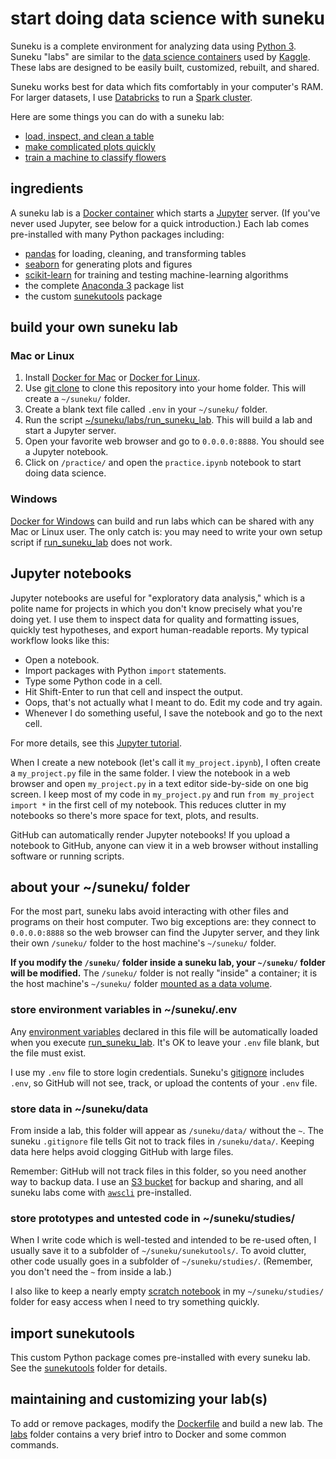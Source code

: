 # start doing data science with suneku

Suneku is a complete environment for analyzing data using [Python 3](https://www.python.org/).  
Suneku "labs" are similar to the [data science containers](http://blog.kaggle.com/2016/02/05/how-to-get-started-with-data-science-in-containers/) used by [Kaggle](https://www.kaggle.com/).  
These labs are designed to be easily built, customized, rebuilt, and shared.

Suneku works best for data which fits comfortably in your computer's RAM.  
For larger datasets, I use [Databricks](https://databricks.com/) to run a [Spark cluster](http://spark.apache.org/).

Here are some things you can do with a suneku lab:
* [load, inspect, and clean a table](https://github.com/samkennerly/suneku/blob/master/practice/practice.ipynb)
* [make complicated plots quickly](https://github.com/samkennerly/suneku/blob/master/sunekutools/viz/viz.ipynb)
* [train a machine to classify flowers](https://github.com/samkennerly/suneku/blob/master/sunekutools/ml/logistic_classifier.ipynb)



## ingredients

A suneku lab is a [Docker container](https://www.docker.com/what-docker) which starts a [Jupyter](http://jupyter.org/) server. (If you've never used Jupyter, see below for a quick introduction.) Each lab comes pre-installed with many Python packages including:
* [pandas](http://pandas.pydata.org/) for loading, cleaning, and transforming tables
* [seaborn](http://seaborn.pydata.org/) for generating plots and figures
* [scikit-learn](http://scikit-learn.org/stable/) for training and testing machine-learning algorithms
* the complete [Anaconda 3](https://docs.continuum.io/anaconda/pkg-docs) package list
* the custom [sunekutools](https://github.com/samkennerly/suneku/tree/master/sunekutools) package


## build your own suneku lab

### Mac or Linux
1. Install [Docker for Mac](https://docs.docker.com/docker-for-mac/) or [Docker for Linux](https://docs.docker.com/engine/installation/linux/).
2. Use [git clone](https://help.github.com/articles/cloning-a-repository/) to clone this repository into your home folder.  This will create a `~/suneku/` folder.
3. Create a blank text file called `.env` in your `~/suneku/` folder.
4. Run the script [~/suneku/labs/run_suneku_lab](https://github.com/samkennerly/suneku/blob/master/labs/run_suneku_lab). This will build a lab and start a Jupyter server.
5. Open your favorite web browser and go to `0.0.0.0:8888`. You should see a Jupyter notebook.
6. Click on `/practice/` and open the `practice.ipynb` notebook to start doing data science.


### Windows

[Docker for Windows](https://docs.docker.com/docker-for-windows/) can build and run labs which can be shared with any Mac or Linux user. The only catch is: you may need to write your own setup script if [run_suneku_lab](https://github.com/samkennerly/suneku/blob/master/labs/run_suneku_lab) does not work.


## Jupyter notebooks

Jupyter notebooks are useful for "exploratory data analysis," which is a polite name for projects in which you don't know precisely what you're doing yet. I use them to inspect data for quality and formatting issues, quickly test hypotheses, and export human-readable reports. My typical workflow looks like this:

* Open a notebook.
* Import packages with Python `import` statements.
* Type some Python code in a cell.
* Hit Shift-Enter to run that cell and inspect the output.
* Oops, that's not actually what I meant to do. Edit my code and try again.
* Whenever I do something useful, I save the notebook and go to the next cell.

For more details, see this [Jupyter tutorial](http://nbviewer.jupyter.org/github/jupyter/notebook/blob/master/docs/source/examples/Notebook/Notebook%20Basics.ipynb).

When I create a new notebook (let's call it `my_project.ipynb`), I often create a `my_project.py` file in the same folder. I view the notebook in a web browser and open `my_project.py` in a text editor side-by-side on one big screen. I keep most of my code in `my_project.py` and run `from my_project import *` in the first cell of my notebook. This reduces clutter in my notebooks so there's more space for text, plots, and results.

GitHub can automatically render Jupyter notebooks! If you upload a notebook to GitHub, anyone can view it in a web browser without installing software or running scripts.


## about your ~/suneku/ folder

For the most part, suneku labs avoid interacting with other files and programs on their host computer. Two big exceptions are: they connect to `0.0.0.0:8888` so the web browser can find the Jupyter server, and they link their own `/suneku/` folder to the host machine's `~/suneku/` folder.

**If you modify the `/suneku/` folder inside a suneku lab, your `~/suneku/` folder will be modified.** The `/suneku/` folder is not really "inside" a container; it is the host machine's `~/suneku/` folder [mounted as a data volume](https://docs.docker.com/engine/tutorials/dockervolumes/#/mount-a-host-directory-as-a-data-volume).


### store environment variables in ~/suneku/.env

Any [environment variables](https://en.wikipedia.org/wiki/Environment_variable) declared in this file will be automatically loaded when you execute [run_suneku_lab](https://github.com/samkennerly/suneku/blob/master/labs/run_suneku_lab). It's OK to leave your `.env` file blank, but the file must exist.

I use my `.env` file to store login credentials. Suneku's [gitignore](https://git-scm.com/docs/gitignore) includes `.env`, so GitHub will not see, track, or upload the contents of your `.env` file.


### store data in ~/suneku/data

From inside a lab, this folder will appear as `/suneku/data/` without the `~`. The suneku `.gitignore` file tells Git not to track files in `/suneku/data/`. Keeping data here helps avoid clogging GitHub with large files.

Remember: GitHub will not track files in this folder, so you need another way to backup data. I use an [S3 bucket](https://aws.amazon.com/s3/) for backup and sharing, and all suneku labs come with [`awscli`](https://aws.amazon.com/cli/) pre-installed.


### store prototypes and untested code in ~/suneku/studies/

When I write code which is well-tested and intended to be re-used often, I usually save it to a subfolder of `~/suneku/sunekutools/`. To avoid clutter, other code usually goes in a subfolder of `~/suneku/studies/`. (Remember, you don't need the `~` from inside a lab.)

I also like to keep a nearly empty [scratch notebook](https://github.com/samkennerly/suneku/blob/master/studies/scratch.ipynb) in my `~/suneku/studies/` folder for easy access when I need to try something quickly.


## import sunekutools

This custom Python package comes pre-installed with every suneku lab. See the [sunekutools](https://github.com/samkennerly/suneku/tree/master/sunekutools) folder for details.


## maintaining and customizing your lab(s)

To add or remove packages, modify the [Dockerfile](https://github.com/samkennerly/suneku/blob/master/labs/latest/Dockerfile) and build a new lab. The [labs](https://github.com/samkennerly/suneku/tree/master/labs) folder contains a very brief intro to Docker and some common commands.
